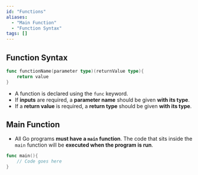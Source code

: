 ```yaml
---
id: "Functions"
aliases:
  - "Main Function"
  - "Function Syntax"
tags: []
---
```


## Function Syntax
```go
func functionName(parameter type)(returnValue type){
    return value
}
```
+ A function is declared using the `func` keyword.
+ If **inputs** are required, a **parameter name** should be given **with its type**.
+ If a **return value** is required, a **return type** should be given **with its type**.

## Main Function
+ All Go programs **must have a `main` function**. The code that sits inside the `main` function will be **executed when the program is run**.

```go
func main(){
    // Code goes here
}
```
